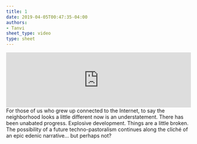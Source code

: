 ```yaml
---
title: 1
date: 2019-04-05T00:47:35-04:00
authors:
- Tanvi
sheet_type: video
type: sheet
---
```

<div class="sheet__item">
  <iframe width="100%" src="https://www.youtube.com/embed/8b2YTSMdMps" frameborder="0" allow="accelerometer; autoplay; encrypted-media; gyroscope; picture-in-picture" allowfullscreen></iframe>
</div>
<div class="sheet__response">
  For those of us who grew up connected to the Internet, to say the neighborhood looks a little different
  now is an understatement. There has been unabated progress. Explosive development. Things are a little
  broken. The possibility of a future techno-pastoralism continues along the cliché of an epic edenic
  narrative... but perhaps not?
</div>